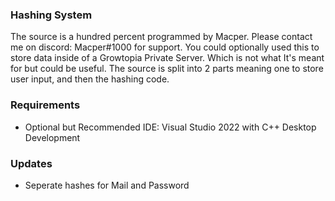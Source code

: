### Hashing System
The source is a hundred percent programmed by Macper.
Please contact me on discord: Macper#1000 for support.
You could optionally used this to store data inside of a Growtopia Private Server.
Which is not what It's meant for but could be useful.
The source is split into 2 parts meaning one to store user input, and then the hashing code.

### Requirements
- Optional but Recommended IDE: Visual Studio 2022 with C++ Desktop Development

### Updates
- Seperate hashes for Mail and Password
